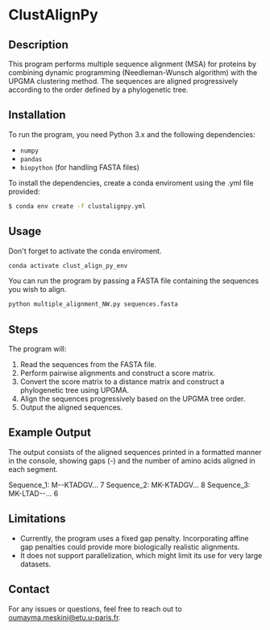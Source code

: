 # ClustAlignPy

## Description
This program performs multiple sequence alignment (MSA) for proteins by combining dynamic programming (Needleman-Wunsch algorithm) with the UPGMA clustering method. The sequences are aligned progressively according to the order defined by a phylogenetic tree.

## Installation
To run the program, you need Python 3.x and the following dependencies:
- `numpy`
- `pandas`
- `biopython` (for handling FASTA files)

To install the dependencies, create a conda enviroment using the .yml file provided:

```bash
$ conda env create -f clustalignpy.yml
```

## Usage
Don't forget to activate the conda enviroment.
```bash
conda activate clust_align_py_env
```

You can run the program by passing a FASTA file containing the sequences you wish to align.

```bash
python multiple_alignment_NW.py sequences.fasta
```

## Steps

The program will:

1. Read the sequences from the FASTA file.
2. Perform pairwise alignments and construct a score matrix.
3. Convert the score matrix to a distance matrix and construct a phylogenetic tree using UPGMA.
4. Align the sequences progressively based on the UPGMA tree order.
5. Output the aligned sequences.

## Example Output
The output consists of the aligned sequences printed in a formatted manner in the console, showing gaps (-) and the number of amino acids aligned in each segment.

Sequence_1: M--KTADGV...    7
Sequence_2: MK-KTADGV...    8
Sequence_3: MK-LTAD--...    6


## Limitations
 - Currently, the program uses a fixed gap penalty. Incorporating affine gap penalties could provide more biologically realistic alignments.
 - It does not support parallelization, which might limit its use for very large datasets.

## Contact
For any issues or questions, feel free to reach out to [oumayma.meskini@etu.u-paris.fr](mailto:oumayma.meskini@etu.u-paris.fr).








